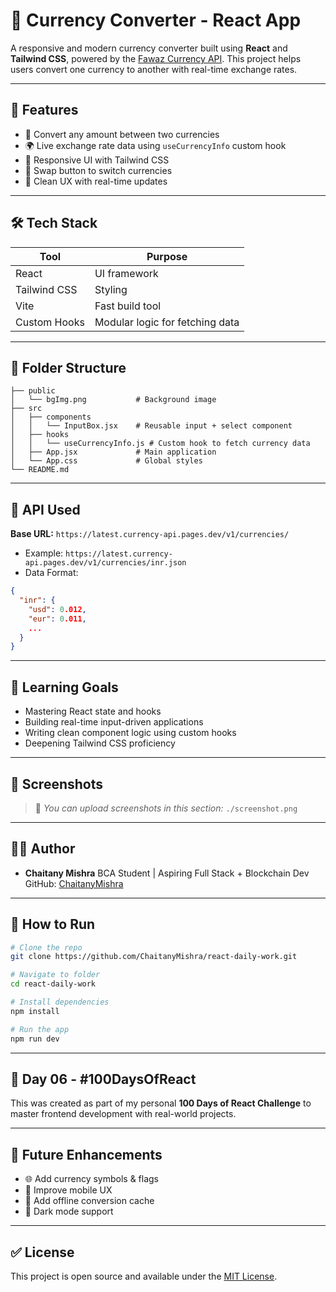 # 💱 Currency Converter - React App

A responsive and modern currency converter built using **React** and **Tailwind CSS**, powered by the [Fawaz Currency API](https://latest.currency-api.pages.dev/). This project helps users convert one currency to another with real-time exchange rates.

---

## 🚀 Features

* 🔁 Convert any amount between two currencies
* 🌍 Live exchange rate data using `useCurrencyInfo` custom hook
* 🎨 Responsive UI with Tailwind CSS
* 🔄 Swap button to switch currencies
* 🔎 Clean UX with real-time updates

---

## 🛠 Tech Stack

| Tool         | Purpose                         |
| ------------ | ------------------------------- |
| React        | UI framework                    |
| Tailwind CSS | Styling                         |
| Vite         | Fast build tool                 |
| Custom Hooks | Modular logic for fetching data |

---

## 📁 Folder Structure

```
├── public
│   └── bgImg.png           # Background image
├── src
│   ├── components
│   │   └── InputBox.jsx    # Reusable input + select component
│   ├── hooks
│   │   └── useCurrencyInfo.js # Custom hook to fetch currency data
│   ├── App.jsx             # Main application
│   └── App.css             # Global styles
└── README.md
```

---

## 🔗 API Used

**Base URL:** `https://latest.currency-api.pages.dev/v1/currencies/`

* Example: `https://latest.currency-api.pages.dev/v1/currencies/inr.json`
* Data Format:

```json
{
  "inr": {
    "usd": 0.012,
    "eur": 0.011,
    ...
  }
}
```

---

## 🧠 Learning Goals

* Mastering React state and hooks
* Building real-time input-driven applications
* Writing clean component logic using custom hooks
* Deepening Tailwind CSS proficiency

---

## 📸 Screenshots

> 📍 *You can upload screenshots in this section:* `./screenshot.png`

---

## 👨‍💻 Author

* **Chaitany Mishra**
  BCA Student | Aspiring Full Stack + Blockchain Dev
  GitHub: [ChaitanyMishra](https://github.com/ChaitanyMishra)

---

## 🧪 How to Run

```bash
# Clone the repo
git clone https://github.com/ChaitanyMishra/react-daily-work.git

# Navigate to folder
cd react-daily-work

# Install dependencies
npm install

# Run the app
npm run dev
```

---

## 📅 Day 06 - #100DaysOfReact

This was created as part of my personal **100 Days of React Challenge** to master frontend development with real-world projects.

---

## 📌 Future Enhancements

* 🌐 Add currency symbols & flags
* 📱 Improve mobile UX
* 💾 Add offline conversion cache
* 🌈 Dark mode support

---

## ✅ License

This project is open source and available under the [MIT License](LICENSE).
